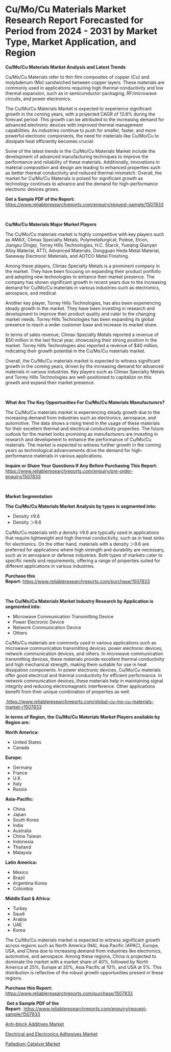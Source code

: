 <p><h1>Cu/Mo/Cu Materials Market Research Report Forecasted for Period from 2024 -  2031 by Market Type, Market Application, and Region</h1></p><p><strong>Cu/Mo/Cu Materials Market Analysis and Latest Trends</strong></p>
<p><p>Cu/Mo/Cu Materials refer to thin film composites of copper (Cu) and molybdenum (Mo) sandwiched between copper layers. These materials are commonly used in applications requiring high thermal conductivity and low thermal expansion, such as in semiconductor packaging, RF/microwave circuits, and power electronics.</p><p>The Cu/Mo/Cu Materials Market is expected to experience significant growth in the coming years, with a projected CAGR of 13.8% during the forecast period. This growth can be attributed to the increasing demand for advanced electronic devices with improved thermal management capabilities. As industries continue to push for smaller, faster, and more powerful electronic components, the need for materials like Cu/Mo/Cu to dissipate heat efficiently becomes crucial.</p><p>Some of the latest trends in the Cu/Mo/Cu Materials Market include the development of advanced manufacturing techniques to improve the performance and reliability of these materials. Additionally, innovations in material composition and design are leading to enhanced properties such as better thermal conductivity and reduced thermal mismatch. Overall, the market for Cu/Mo/Cu Materials is poised for significant growth as technology continues to advance and the demand for high-performance electronic devices grows.</p></p>
<p><strong>Get a Sample PDF of the Report:&nbsp;</strong> <a href="https://www.reliableresearchreports.com/enquiry/request-sample/1507833">https://www.reliableresearchreports.com/enquiry/request-sample/1507833</a></p>
<p>&nbsp;</p>
<p><strong>Cu/Mo/Cu Materials Major Market Players</strong></p>
<p><p>The Cu/Mo/Cu materials market is highly competitive with key players such as AMAX, Climax Specialty Metals, Polymetallurgical, Polese, Elcon, Jiangsu Dingqi, Torrey Hills Technologies, H.C. Starck, Yueqing Qianyan Alloy Material, ATTL Advanced Materials, Dongguan Heda Metal Material, Saneway Electronic Materials, and AOTCO Metal Finishing.</p><p>Among these players, Climax Specialty Metals is a prominent company in the market. They have been focusing on expanding their product portfolio and adopting new technologies to enhance their market presence. The company has shown significant growth in recent years due to the increasing demand for Cu/Mo/Cu materials in various industries such as electronics, aerospace, and medical.</p><p>Another key player, Torrey Hills Technologies, has also been experiencing steady growth in the market. They have been investing in research and development to improve their product quality and cater to the changing market needs. Torrey Hills Technologies has been expanding its global presence to reach a wider customer base and increase its market share.</p><p>In terms of sales revenue, Climax Specialty Metals reported a revenue of $50 million in the last fiscal year, showcasing their strong position in the market. Torrey Hills Technologies also reported a revenue of $40 million, indicating their growth potential in the Cu/Mo/Cu materials market.</p><p>Overall, the Cu/Mo/Cu materials market is expected to witness significant growth in the coming years, driven by the increasing demand for advanced materials in various industries. Key players such as Climax Specialty Metals and Torrey Hills Technologies are well-positioned to capitalize on this growth and expand their market presence.</p></p>
<p>&nbsp;</p>
<p><strong>What Are The Key Opportunities For Cu/Mo/Cu Materials Manufacturers?</strong></p>
<p><p>The Cu/Mo/Cu materials market is experiencing steady growth due to the increasing demand from industries such as electronics, aerospace, and automotive. The data shows a rising trend in the usage of these materials for their excellent thermal and electrical conductivity properties. The future outlook for the market looks promising as manufacturers are investing in research and development to enhance the performance of Cu/Mo/Cu materials. The market is expected to witness further growth in the coming years as technological advancements drive the demand for high-performance materials in various applications.</p></p>
<p><strong>Inquire or Share Your Questions If Any Before Purchasing This Report:</strong> <a href="https://www.reliableresearchreports.com/enquiry/pre-order-enquiry/1507833">https://www.reliableresearchreports.com/enquiry/pre-order-enquiry/1507833</a></p>
<p>&nbsp;</p>
<p><strong>Market Segmentation</strong></p>
<p><strong>The Cu/Mo/Cu Materials Market Analysis by types is segmented into:</strong></p>
<p><ul><li>Density ≤9.6</li><li>Density ＞9.6</li></ul></p>
<p><p>Cu/Mo/Cu materials with a density ≤9.6 are typically used in applications that require lightweight and high thermal conductivity, such as in heat sinks for electronics. On the other hand, materials with a density ＞9.6 are preferred for applications where high strength and durability are necessary, such as in aerospace or defense industries. Both types of markets cater to specific needs and requirements, offering a range of properties suited for different applications in various industries.</p></p>
<p><strong>Purchase this Report:&nbsp;</strong><a href="https://www.reliableresearchreports.com/purchase/1507833">https://www.reliableresearchreports.com/purchase/1507833</a></p>
<p>&nbsp;</p>
<p><strong>The Cu/Mo/Cu Materials Market Industry Research by Application is segmented into:</strong></p>
<p><ul><li>Microwave Communication Transmitting Device</li><li>Power Electronic Device</li><li>Network Communication Device</li><li>Others</li></ul></p>
<p><p>Cu/Mo/Cu materials are commonly used in various applications such as microwave communication transmitting devices, power electronic devices, network communication devices, and others. In microwave communication transmitting devices, these materials provide excellent thermal conductivity and high mechanical strength, making them suitable for use in heat dissipation components. In power electronic devices, Cu/Mo/Cu materials offer good electrical and thermal conductivity for efficient performance. In network communication devices, these materials help in maintaining signal integrity and reducing electromagnetic interference. Other applications benefit from their unique combination of properties as well.</p></p>
<p><a href="https://www.reliableresearchreports.com/global-cu-mo-cu-materials-market-r1507833">&nbsp;https://www.reliableresearchreports.com/global-cu-mo-cu-materials-market-r1507833</a></p>
<p><strong>In terms of Region, the Cu/Mo/Cu Materials Market Players available by Region are:</strong></p>
<p>
    <p> <strong> North America: </strong>
        <ul>
            <li>United States</li>
            <li>Canada</li>
        </ul>
        </p> 
    <p> <strong> Europe: </strong>
        <ul>
            <li>Germany</li>
            <li>France</li>
            <li>U.K.</li>
            <li>Italy</li>
            <li>Russia</li>
        </ul>
        </p> 
    <p> <strong> Asia-Pacific: </strong>
        <ul>
            <li>China</li>
            <li>Japan</li>
            <li>South Korea</li>
            <li>India</li>
            <li>Australia</li>
            <li>China Taiwan</li>
            <li>Indonesia</li>
            <li>Thailand</li>
            <li>Malaysia</li>
        </ul>
        </p> 
    <p> <strong> Latin America: </strong>
        <ul>
            <li>Mexico</li>
            <li>Brazil</li>
            <li>Argentina Korea</li>
            <li>Colombia</li>
        </ul>
        </p> 
    <p> <strong> Middle East & Africa: </strong>
        <ul>
            <li>Turkey</li>
            <li>Saudi</li>
            <li>Arabia</li>
            <li>UAE</li>
            <li>Korea</li>
        </ul>
    </p>
    </p>
<p><p>The Cu/Mo/Cu materials market is expected to witness significant growth across regions such as North America (NA), Asia Pacific (APAC), Europe, USA, and China due to increasing demand from industries like electronics, automotive, and aerospace. Among these regions, China is projected to dominate the market with a market share of 40%, followed by North America at 25%, Europe at 20%, Asia Pacific at 10%, and USA at 5%. This distribution is reflective of the robust growth opportunities present in these regions.</p></p>
<p><strong>Purchase this Report: </strong><a href="https://www.reliableresearchreports.com/purchase/1507833">https://www.reliableresearchreports.com/purchase/1507833</a></p>
<p>&nbsp;<strong>Get a Sample PDF of the Report:&nbsp;&nbsp;</strong><a href="https://www.reliableresearchreports.com/enquiry/request-sample/1507833">https://www.reliableresearchreports.com/enquiry/request-sample/1507833</a></p>
<p><strong></strong></p>
<p><p><a href="https://github.com/polesdua1/Market-Research-Report-List-1/blob/main/anti-block-additives-market.md">Anti-block Additives Market</a></p><p><a href="https://github.com/fernandomillshz/Market-Research-Report-List-1/blob/main/electrical-and-electronics-adhesives-market.md">Electrical and Electronics Adhesives Market</a></p><p><a href="https://github.com/heatherogden68774/Market-Research-Report-List-1/blob/main/palladium-catalyst-market.md">Palladium Catalyst Market</a></p></p>